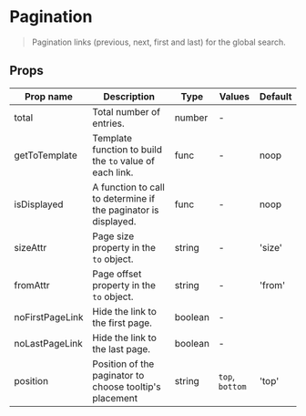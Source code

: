 # Pagination

> Pagination links (previous, next, first and last) for the global search.

## Props

| Prop name       | Description                                                    | Type    | Values          | Default |
| --------------- | -------------------------------------------------------------- | ------- | --------------- | ------- |
| total           | Total number of entries.                                       | number  | -               |         |
| getToTemplate   | Template function to build the `to` value of each link.        | func    | -               | noop    |
| isDisplayed     | A function to call to determine if the paginator is displayed. | func    | -               | noop    |
| sizeAttr        | Page size property in the `to` object.                         | string  | -               | 'size'  |
| fromAttr        | Page offset property in the `to` object.                       | string  | -               | 'from'  |
| noFirstPageLink | Hide the link to the first page.                               | boolean | -               |         |
| noLastPageLink  | Hide the link to the last page.                                | boolean | -               |         |
| position        | Position of the paginator to choose tooltip's placement        | string  | `top`, `bottom` | 'top'   |
